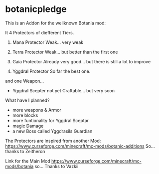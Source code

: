 # botanicpledge
This is an Addon for the wellknown Botania mod:


It 4 Protectors of diefferent Tiers.

1. Mana Protector
    Weak... very weak
   
2. Terra Protector
    Weak... but better than the first one
    
3. Gaia Protector
    Already very good... but there is still a lot to improve
    
4. Yggdral Protector
    So far the best one.

and one Weapon...

- Yggdral Scepter not yet Craftable... but very soon



What have I planned?
- more weapons & Armor
- more blocks
- more funtionality for Yggdral Sceptar
- magic Damage
- a new Boss called Yggdrasils Guardian





The Protectors are inspired from another Mod:
https://www.curseforge.com/minecraft/mc-mods/botanic-additions
So... thanks to Zeitheron 

Link for the Main Mod
https://www.curseforge.com/minecraft/mc-mods/botania
so... Thanks to Vazkii
